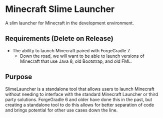 # Minecraft Slime Launcher

A slim launcher for Minecraft in the development environment.

## Requirements (Delete on Release)

- The ability to launch Minecraft paired with ForgeGradle 7.
  - Down the road, we will want to be able to launch versions of Minecraft that use Java 8, old Bootstrap, and old FML.

## Purpose

SlimeLauncher is a standalone tool that allows users to launch Minecraft without needing to interface with the standard
Minecraft Launcher or third party solutions. ForgeGradle 6 and older have done this in the past, but creating a
standalone tool to do this allows for better separation of code and brings potential for other use cases down the line.
